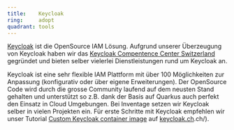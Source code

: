 ```yaml
---
title:    Keycloak  
ring:     adopt  
quadrant: tools
---
```


[Keycloak](https://www.keycloak.org/) ist die OpenSource IAM Lösung. Aufgrund unserer Überzeugung von Keycloak haben wir
das [Keycloak Compentence Center Switzerland][keycloak-ch] gegründet und bieten selber vielerlei Dienstleistungen rund
um Keycloak an.

Keycloak ist eine sehr flexible IAM Plattform mit über 100 Möglichkeiten zur Anpassung (konfigurativ oder über eigene
Erweiterungen). Der OpenSource Code wird durch die grosse Community laufend auf dem neusten Stand gehalten und
unterstützt so z.B. dank der Basis auf Quarkus auch perfekt den Einsatz in Cloud Umgebungen. Bei Inventage setzen wir
Keycloak selber in vielen Projekten ein. Für erste Schritte mit Keycloak empfehlen wir unser
Tutorial [Custom Keycloak container image][custom-keycloak] auf [keycloak.ch][keycloak-ch].ch/).

[keycloak]: https://www.keycloak.org/
[keycloak-ch]: https://keycloak.ch/
[custom-keycloak]: https://keycloak.ch/keycloak-tutorials/tutorial-custom-keycloak/

